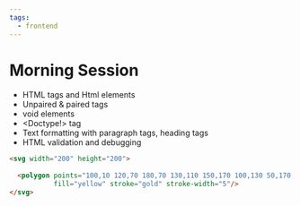 ```yaml
---
tags:
  - frontend
---
```

# Morning Session
- HTML tags and Html elements
- Unpaired & paired tags
- void elements
- <Doctype!> tag
- Text formatting with paragraph tags, heading tags
- HTML validation and debugging

```html
<svg width="200" height="200">
  
  <polygon points="100,10 120,70 180,70 130,110 150,170 100,130 50,170 70,110 20,70 80,70" 
           fill="yellow" stroke="gold" stroke-width="5"/>
</svg>
```
